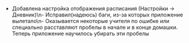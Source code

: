 - Добавлена настройка отображения расписания (Настройки -> Дневник)\n- Исправил(надеюсь) баги, из-за
  которых приложение вылетало\n- Оказывается некоторые учителя по ошибке или специально расставляют
  пробелы в начале и в конце домашки. Теперь приложение научилось убирать эти пробелы